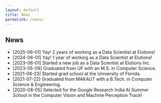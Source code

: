```yaml
---
layout: default
title: News
permalink: /news/
---
```


## News
- [2025-06-01] Yay! 2 years of working as a Data Scientist at Elutions!
- [2024-06-01] Yay! 1 year of working as a Data Scientist at Elutions!
- [2023-06-01] Started a new job as a Data Scientist at Elutions Inc.
- [2023-05-09] Graduated from UF with an M.S. in Computer Science.
- [2021-08-23] Started grad school at the University of Florida.
- [2021-07-22] Graduated from MAKAUT with a B.Tech. in Computer Science & Engineering.
- [2020-08-05] Selected for the Google Research India AI Summer School in the Computer Vision and Machine Perception Track!
<!-- Add more news items as needed -->
